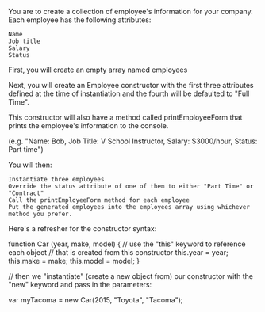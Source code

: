 You are to create a collection of employee's information for your company. Each employee has the following attributes:

    Name
    Job title
    Salary
    Status

First, you will create an empty array named employees

Next, you will create an Employee constructor with the first three attributes defined at the time of instantiation and the fourth will be defaulted to "Full Time".

This constructor will also have a method called printEmployeeForm that prints the employee's information to the console.

(e.g. "Name: Bob, Job Title: V School Instructor, Salary: $3000/hour, Status: Part time")

You will then:

    Instantiate three employees
    Override the status attribute of one of them to either "Part Time" or "Contract"
    Call the printEmployeeForm method for each employee
    Put the generated employees into the employees array using whichever method you prefer.

Here's a refresher for the constructor syntax:

function Car (year, make, model) {
    // use the "this" keyword to reference each object 
    // that is created from this constructor
    this.year = year;
    this.make = make;
    this.model = model;
}

// then we "instantiate" (create a new object from) our constructor with the "new" keyword and pass in the parameters:

var myTacoma = new Car(2015, "Toyota", "Tacoma");

